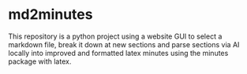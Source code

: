 # md2minutes
This repository is a python project using a website GUI to select a markdown file, break it down at new sections and parse sections via AI locally into improved and formatted latex minutes using the minutes package with latex.
